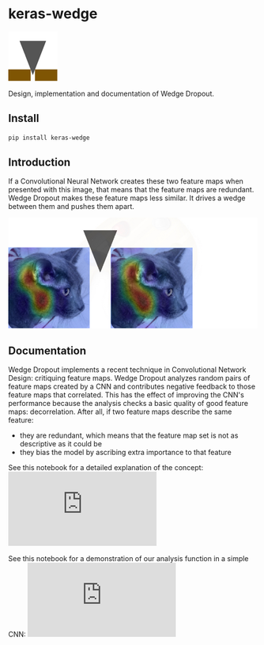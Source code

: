 # keras-wedge
![wedge image](pics/wedge_4_100.png)

Design, implementation and documentation of Wedge Dropout.

## Install

```bash
pip install keras-wedge
```

## Introduction
If a Convolutional Neural Network creates these two feature maps when presented with this image, that means that the feature maps are redundant. Wedge Dropout makes these feature maps less similar. It drives a wedge between them and pushes them apart.

![cat image](pics/cat_feature_map_horiz_wedge.jpg)

## Documentation

Wedge Dropout implements a recent technique in Convolutional Network Design: critiquing feature maps. Wedge Dropout analyzes random pairs of feature maps created by a CNN and contributes negative feedback to those feature maps that correlated. This has the effect of improving the CNN's performance because the analysis checks a basic quality of good feature maps: decorrelation. After all, if two feature maps describe the same feature:
* they are redundant, which means that the feature map set is not as descriptive as it could be 
* they bias the model by ascribing extra importance to that feature

See this notebook for a detailed explanation of the concept:
![Wedge Dropout Intro](https://github.com/LanceNorskog/keras-wedge/blob/main/notebooks/Wedge%20Dropout%20Introduction.ipynb%20-%20Colaboratory.pdf)

See this notebook for a demonstration of our analysis function in a simple CNN:
![similarity notebook pdf](https://github.com/LanceNorskog/keras-wedge/blob/main/notebooks/Similarity%20mnist_convnet%20-%20Colaboratory.pdf)

